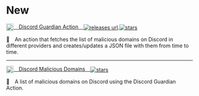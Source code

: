 # New
<a href="https://github.com/daltonmenezes/discord-guardian-action"><img src="https://github.com/daltonmenezes/discord-guardian-action/raw/main/logo.svg" width="20" align="center" /> Discord Guardian Action <img alt="releases url" src="https://img.shields.io/github/v/release/daltonmenezes/discord-guardian-action?labelColor=1C1E26&color=1C1E26" align="center"/> <img alt="stars" src="https://img.shields.io/github/stars/daltonmenezes/discord-guardian-action?labelColor=1C1E26&color=1C1E26" align="center"/>
</a>

🤖 An action that fetches the list of malicious domains on Discord in<br/>different providers and creates/updates a JSON file with them from time to time.

<hr/>

<a href="https://github.com/daltonmenezes/discord-malicious-domains"><img src="https://github.com/daltonmenezes/discord-guardian-action/raw/main/logo.svg" width="20" align="center" /> Discord Malicious Domains <img alt="stars" src="https://img.shields.io/github/stars/daltonmenezes/discord-malicious-domains?labelColor=1C1E26&color=1C1E26" align="center"/>
</a>

🤖 A list of malicious domains on Discord using the Discord Guardian Action.
